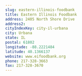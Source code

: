 ```yaml
---
slug: eastern-illinois-foodbank
title: Eastern Illinois Foodbank
address: 2405 North Shore Drive
address2: 
cityIndexKey: city-il-urbana
city: Urbana
state: IL
postal: 61802
longitude: -88.2221484
latitude: 40.1366137
website: www.eifoodbank.org
phone: 217-328-3663
fax: 217-328-3670
---
```

